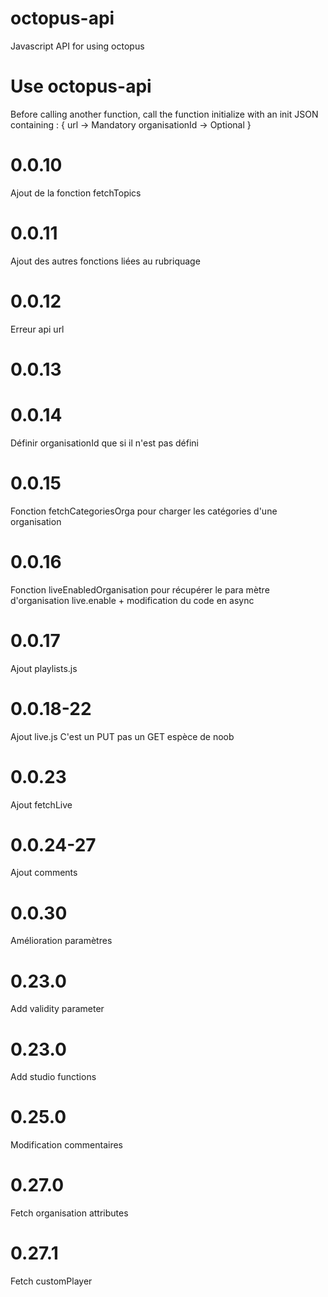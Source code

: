 # octopus-api
Javascript API for using octopus 

# Use octopus-api
Before calling another function, call the function initialize with an init JSON containing : 
{
    url -> Mandatory
    organisationId -> Optional
}

# 0.0.10 
Ajout de la fonction fetchTopics

# 0.0.11
Ajout des autres fonctions liées au rubriquage

# 0.0.12
Erreur api url

# 0.0.13 
# 0.0.14 
Définir organisationId que si il n'est pas défini

# 0.0.15
Fonction fetchCategoriesOrga pour charger les catégories d'une organisation

# 0.0.16
Fonction liveEnabledOrganisation pour récupérer le para mètre d'organisation live.enable + modification du code en async

# 0.0.17
Ajout playlists.js

# 0.0.18-22
Ajout live.js
C'est un PUT pas un GET espèce de noob
# 0.0.23
Ajout fetchLive
# 0.0.24-27
Ajout comments

# 0.0.30
Amélioration paramètres

# 0.23.0
Add validity parameter

# 0.23.0
Add studio functions

# 0.25.0
Modification commentaires

# 0.27.0
Fetch organisation attributes
# 0.27.1
Fetch customPlayer


